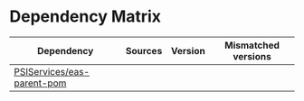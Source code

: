 # Dependency Matrix

Dependency | Sources | Version | Mismatched versions
---------- | ------- | ------- | -------------------
[PSIServices/eas-parent-pom](https://github.com/PSIServices/eas-parent-pom.git) |  | []() | 
